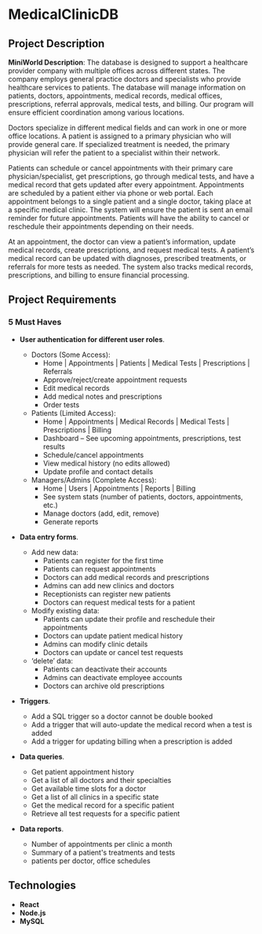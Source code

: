 # MedicalClinicDB

## Project Description
**MiniWorld Description**: The database is designed to support a healthcare provider company with multiple offices across different states. The company employs general practice doctors and specialists who provide healthcare services to patients. The database will manage information on patients, doctors, appointments, medical records, medical offices, prescriptions, referral approvals, medical tests, and billing. Our program will ensure efficient coordination among various locations.

Doctors specialize in different medical fields and can work in one or more office locations. A patient is assigned to a primary physician who will provide general care. If specialized treatment is needed, the primary physician will refer the patient to a specialist within their network. 

Patients can schedule or cancel appointments with their primary care physician/specialist, get prescriptions, go through medical tests, and have a medical record that gets updated after every appointment. Appointments are scheduled by a patient either via phone or web portal. Each appointment belongs to a single patient and a single doctor, taking place at a specific medical clinic. The system will ensure the patient is sent an email reminder for future appointments. Patients will have the ability to cancel or reschedule their appointments depending on their needs.

At an appointment, the doctor can view a patient’s information, update medical records, create prescriptions, and request medical tests. A patient’s medical record can be updated with diagnoses, prescribed treatments, or referrals for more tests as needed. The system also tracks medical records, prescriptions, and billing to ensure financial processing. 


## Project Requirements

### 5 Must Haves

- **User authentication for different user roles**.
  - Doctors (Some Access):
    - Home | Appointments | Patients | Medical Tests | Prescriptions | Referrals
    - Approve/reject/create appointment requests
    - Edit medical records
    - Add medical notes and prescriptions
    - Order tests
  - Patients (Limited Access):
    - Home | Appointments | Medical Records | Medical Tests | Prescriptions | Billing
    - Dashboard – See upcoming appointments, prescriptions, test results 
    - Schedule/cancel appointments
    - View medical history (no edits allowed)
    - Update profile and contact details
  - Managers/Admins (Complete Access):
    - Home | Users | Appointments | Reports | Billing
    - See system stats (number of patients, doctors, appointments, etc.)
    - Manage doctors (add, edit, remove)
    - Generate reports
- **Data entry forms**.
  - Add new data:
    - Patients can register for the first time
    - Patients can request appointments
    - Doctors can add medical records and prescriptions
    - Admins can add new clinics and doctors
    - Receptionists can register new patients
    - Doctors can request medical tests for a patient
  - Modify existing data:
    - Patients can update their profile and reschedule their appointments
    - Doctors can update patient medical history
    - Admins can modify clinic details
    - Doctors can update or cancel test requests
  - ‘delete’ data:
    - Patients can deactivate their accounts
    - Admins can deactivate employee accounts
    - Doctors can archive old prescriptions
- **Triggers**.
  - Add a SQL trigger so a doctor cannot be double booked
  - Add a trigger that will auto-update the medical record when a test is added
  - Add a trigger for updating billing when a prescription is added

- **Data queries**.
  - Get patient appointment history
  - Get a list of all doctors and their specialties
  - Get available time slots for a doctor
  - Get a list of all clinics in a specific state
  - Get the medical record for a specific patient
  - Retrieve all test requests for a specific patient
- **Data reports**.
  - Number of appointments per clinic a month
  - Summary of a patient's treatments and tests
  - patients per doctor, office schedules

## Technologies
- **React**
- **Node.js**
- **MySQL**
